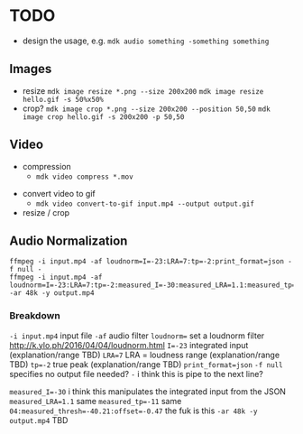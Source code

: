 # TODO

+ design the usage, e.g. `mdk audio something -something something`

## Images

- resize
	`mdk image resize *.png --size 200x200`
	`mdk image resize hello.gif -s 50%x50%`
- crop?
	`mdk image crop *.png --size 200x200 --position 50,50`
	`mdk image crop hello.gif -s 200x200 -p 50,50`

## Video

+ compression
	- `mdk video compress *.mov`
- convert video to gif
	- `mdk video convert-to-gif input.mp4 --output output.gif`
- resize / crop

## Audio Normalization

```
ffmpeg -i input.mp4 -af loudnorm=I=-23:LRA=7:tp=-2:print_format=json -f null -
ffmpeg -i input.mp4 -af loudnorm=I=-23:LRA=7:tp=-2:measured_I=-30:measured_LRA=1.1:measured_tp=-11:measured_thresh=-40.21:offset=-0.47 -ar 48k -y output.mp4
```

### Breakdown

`-i input.mp4` input file
`-af` audio filter
	`loudnorm=` set a loudnorm filter http://k.ylo.ph/2016/04/04/loudnorm.html
		`I=-23` integrated input (explanation/range TBD)
		`LRA=7` LRA = loudness range (explanation/range TBD)
		`tp=-2` true peak (explanation/range TBD)
		`print_format=json`
	`-f null` specifies no output file needed?
	`-` i think this is pipe to the next line?

`measured_I=-30` i think this manipulates the integrated input from the JSON
`measured_LRA=1.1` same
`measured_tp=-11` same
`04:measured_thresh=-40.21:offset=-0.47` the fuk is this
`-ar 48k -y output.mp4` TBD
